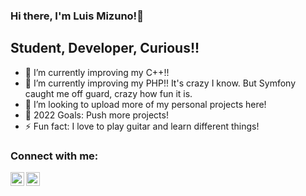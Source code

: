 ### Hi there, I'm Luis Mizuno!👋

## Student, Developer, Curious!!

- 🌱 I’m currently improving my C++!!
- 🌱 I’m currently improving my PHP!! It's crazy I know. But Symfony caught me off guard, crazy how fun it is.
- 👯 I’m looking to upload more of my personal projects here!
- 🥅 2022 Goals: Push more projects! 
- ⚡ Fun fact: I love to play guitar and learn different things!

### Connect with me:

[<img align="left" alt="Luis Mizuno | LinkedIn" width="22px" src="https://cdn.jsdelivr.net/npm/simple-icons@v3/icons/linkedin.svg" />][linkedin]
[<img align="left" alt="Luis Mizuno | Code Pen" width="22px" src="https://cdn.jsdelivr.net/npm/simple-icons@3.12.1/icons/codepen.svg" />][codepen]


</details>

[linkedin]: https://www.linkedin.com/in/luis-mizuno/
[codepen]: https://codepen.io/luis-henrique-mizuno

